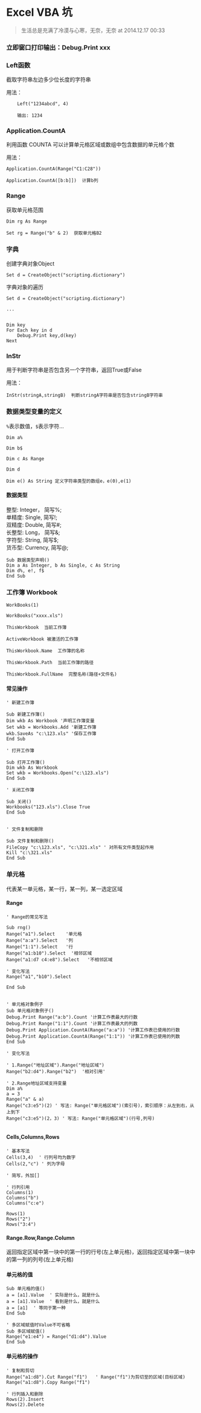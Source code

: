 # Excel VBA 坑

> 生活总是充满了冷漠与心寒，无奈，无奈 at 2014.12.17 00:33  

### 立即窗口打印输出：Debug.Print xxx

### Left函数

截取字符串左边多少位长度的字符串  

用法：  

``` vba
	Left("1234abcd", 4)

	输出: 1234
```

###  Application.CountA

利用函数 COUNTA 可以计算单元格区域或数组中包含数据的单元格个数  

用法： 

``` vba
Application.CountA(Range("C1:C28"))  

Application.CountA([b:b]])  计算b列
```

### Range

获取单元格范围

``` vba
Dim rg As Range  

Set rg = Range("b" & 2)  获取单元格B2

```

### 字典

创建字典对象Object

``` vba
Set d = CreateObject("scripting.dictionary")  
```

字典对象的遍历

``` vba
Set d = CreateObject("scripting.dictionary")  

...  


Dim key
For Each key in d
	Debug.Print key,d(key)
Next
```

### InStr

用于判断字符串是否包含另一个字符串，返回True或False

用法：  

``` vba
InStr(stringA,stringB)  判断stringA字符串是否包含stringB字符串
```

### 数据类型变量的定义

`%`表示数值，`$`表示字符...

``` vba
Dim a%  

Dim b$  

Dim c As Range  

Dim d  

Dim e() As String 定义字符串类型的数组e，e(0),e(1)
```

#### 数据类型

整型:   Integer， 简写%;  
单精度: Single,   简写!;  
双精度: Double,   简写#;  
长整型: Long，    简写&;  
字符型: String,   简写$;   
货币型: Currency, 简写@;  

``` vba
Sub 数据类型声明()
Dim a As Integer, b As Single, c As String
Dim d%, e!, f$ 
End Sub
```

### 工作簿 Workbook

``` vba
WorkBooks(1)  

WorkBooks("xxxx.xls")  

ThisWorkbook  当前工作簿  

ActiveWorkbook 被激活的工作簿  

ThisWorkbook.Name  工作簿的名称   

ThisWorkbook.Path  当前工作簿的路径  

ThisWorkbook.FullName  完整名称(路径+文件名)   

```

#### 常见操作

``` vba
' 新建工作簿

Sub 新建工作簿()
Dim wkb As Workbook '声明工作簿变量
Set wkb = Workbooks.Add '新建工作簿
wkb.SaveAs "c:\123.xls" '保存工作簿
End Sub

' 打开工作簿

Sub 打开工作簿()
Dim wkb As Workbook
Set wkb = Workbooks.Open("c:\123.xls")
End Sub

' 关闭工作簿

Sub 关闭()
Workbooks("123.xls").Close True
End Sub


' 文件复制和删除

Sub 文件复制和删除()
FileCopy "c:\123.xls", "c:\321.xls" ' 对所有文件类型起作用
Kill "c:\321.xls"
End Sub

```

### 单元格

代表某一单元格，某一行，某一列，某一选定区域

#### Range

``` vba
' Range的常见写法

Sub rng()
Range("a1").Select    '单元格
Range("a:a").Select   '列
Range("1:1").Select   '行
Range("a1:b10").Select  '相邻区域
Range("a1:d7 c4:e8").Select   '不相邻区域

' 变化写法
Range("a1","b10").Select

End Sub


' 单元格对象例子
Sub 单元格对象例子()
Debug.Print Range("a:b").Count '计算工作表最大的行数
Debug.Print Range("1:1").Count '计算工作表最大的列数
Debug.Print Application.CountA(Range("a:a")) '计算工作表已使用的行数
Debug.Print Application.CountA(Range("1:1")) '计算工作表已使用的列数
End Sub

' 变化写法

' 1.Range("地址区域").Range("地址区域")
Range("b2:d4").Range("b2")  '相对引用'

' 2.Range地址区域支持变量
Dim a%
a = 3
Range("a" & a)
Range("c3:e5")(2) ' 写法: Range("单元格区域")(索引号)，索引顺序：从左到右，从上到下
Range("c3:e5")(2，3) ' 写法: Range("单元格区域")(行号,列号)


```

#### Cells,Columns,Rows

``` vba
' 基本写法
Cells(3,4)  ' 行列号均为数字
Cells(2,"c") ' 列为字母

' 简写，外加[]

' 行列引用
Columns(1)
Columns("b")
Columns("c:e")

Rows(1)
Rows("2")
Rows("3:4")

```

#### Range.Row,Range.Column

返回指定区域中第一块中的第一行的行号(左上单元格)，返回指定区域中第一块中的第一列的列号(左上单元格)

#### 单元格的值

``` vba
Sub 单元格的值()
a = [a1].Value  ' 实际是什么，就是什么
a = [a1].Value  ' 看到是什么，就是什么
a = [a1]  ' 等同于第一种
End Sub

' 多区域赋值时Value不可省略
Sub 多区域赋值()
Range("e1:e4") = Range("d1:d4").Value
End Sub

```
#### 单元格的操作

``` vba
' 复制和剪切
Range("a1:d8").Cut Range("f1")   ' Range("f1")为剪切至的区域(目标区域)
Range("a1:d8").Copy Range("f1") 

' 行列插入和删除
Rows(2).Insert
Rows(2).Delete

```
